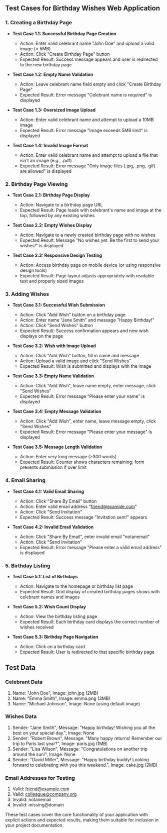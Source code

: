 ## Test Cases for Birthday Wishes Web Application

### 1. Creating a Birthday Page
- **Test Case 1.1: Successful Birthday Page Creation**
  - Action: Enter valid celebrant name "John Doe" and upload a valid image (< 5MB)
  - Action: Click "Create Birthday Page" button
  - Expected Result: Success message appears and user is redirected to the new birthday page

- **Test Case 1.2: Empty Name Validation**
  - Action: Leave celebrant name field empty and click "Create Birthday Page"
  - Expected Result: Error message "Celebrant name is required" is displayed

- **Test Case 1.3: Oversized Image Upload**
  - Action: Enter valid celebrant name and attempt to upload a 10MB image
  - Expected Result: Error message "Image exceeds 5MB limit" is displayed

- **Test Case 1.4: Invalid Image Format**
  - Action: Enter valid celebrant name and attempt to upload a file that isn't an image (e.g., .pdf)
  - Expected Result: Error message "Only image files (.jpg, .png, .gif) are allowed" is displayed

### 2. Birthday Page Viewing
- **Test Case 2.1: Birthday Page Display**
  - Action: Navigate to a birthday page URL
  - Expected Result: Page loads with celebrant's name and image at the top, followed by any existing wishes

- **Test Case 2.2: Empty Wishes Display**
  - Action: Navigate to a newly created birthday page with no wishes
  - Expected Result: Message "No wishes yet. Be the first to send your wishes!" is displayed

- **Test Case 2.3: Responsive Design Testing**
  - Action: Access birthday page on mobile device (or using responsive design tools)
  - Expected Result: Page layout adjusts appropriately with readable text and properly sized images

### 3. Adding Wishes
- **Test Case 3.1: Successful Wish Submission**
  - Action: Click "Add Wish" button on a birthday page
  - Action: Enter name "Jane Smith" and message "Happy Birthday!"
  - Action: Click "Send Wishes" button
  - Expected Result: Success confirmation appears and new wish displays on the page

- **Test Case 3.2: Wish with Image Upload**
  - Action: Click "Add Wish" button, fill in name and message
  - Action: Upload a valid image and click "Send Wishes"
  - Expected Result: Wish is submitted and displays with the image

- **Test Case 3.3: Empty Name Validation**
  - Action: Click "Add Wish", leave name empty, enter message, click "Send Wishes"
  - Expected Result: Error message "Please enter your name" is displayed

- **Test Case 3.4: Empty Message Validation**
  - Action: Click "Add Wish", enter name, leave message empty, click "Send Wishes"
  - Expected Result: Error message "Please enter your message" is displayed

- **Test Case 3.5: Message Length Validation**
  - Action: Enter very long message (>300 words)
  - Expected Result: Counter shows characters remaining; form prevents submission if over limit

### 4. Email Sharing
- **Test Case 4.1: Valid Email Sharing**
  - Action: Click "Share By Email" button
  - Action: Enter valid email address "friend@example.com"
  - Action: Click "Send Invitation"
  - Expected Result: Success message "Invitation sent!" appears

- **Test Case 4.2: Invalid Email Validation**
  - Action: Click "Share By Email", enter invalid email "notanemail"
  - Action: Click "Send Invitation"
  - Expected Result: Error message "Please enter a valid email address" is displayed

### 5. Birthday Listing
- **Test Case 5.1: List of Birthdays**
  - Action: Navigate to the homepage or birthday list page
  - Expected Result: Grid display of created birthday pages shows with celebrant names and images

- **Test Case 5.2: Wish Count Display**
  - Action: View the birthday listing page
  - Expected Result: Each birthday card displays the correct number of wishes received

- **Test Case 5.3: Birthday Page Navigation**
  - Action: Click on a birthday card
  - Expected Result: User is redirected to that specific birthday page

## Test Data

### Celebrant Data
1. Name: "John Doe", Image: john.jpg (2MB)
2. Name: "Emma Smith", Image: emma.png (3MB)
3. Name: "Michael Johnson", Image: None (using default image)

### Wishes Data
1. Sender: "Jane Smith", Message: "Happy birthday! Wishing you all the best on your special day.", Image: None
2. Sender: "Robert Brown", Message: "Many happy returns! Remember our trip to Paris last year?", Image: paris.jpg (1MB)
3. Sender: "Lisa Wilson", Message: "Congratulations on another trip around the sun!", Image: None
4. Sender: "David Miller", Message: "Happy birthday buddy! Looking forward to celebrating with you this weekend.", Image: cake.jpg (2MB)

### Email Addresses for Testing
1. Valid: friend@example.com
2. Valid: colleague@company.org
3. Invalid: notanemail
4. Invalid: missing@domain

These test cases cover the core functionality of your application with explicit actions and expected results, making them suitable for inclusion in your project documentation.
